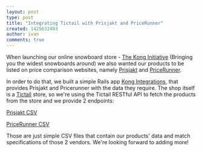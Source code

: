 ```yaml
---
layout: post
type: post
title: "Integrating Tictail with Prisjakt and PriceRunner"
created: 1425632493
author: ivan
comments: true
---
```


When launching our online snowboard store - [The Kong Initiative](http://www.konginitiative.com) (Bringing you the widest snowboards around) we also wanted our products to be listed on price comparison websites, namely [Prisjakt](http://www.prisjakt.nu/) and [PriceRunner](http://www.pricerunner.com).

In order to do that, we built a simple Rails app [Kong Integrations](https://github.com/kollegorna/kong-integrations), that provides Prisjakt and Pricerunner with the data they require.
The shop itself is a [Tictail](https://tictail.com/) store, so we're using the Tictail RESTful API to fetch the products from the store and we provide 2 endpoints: 

[Prisjakt CSV](http://integrations.konginitiative.com/prisjakt/products.csv)

[PriceRunner CSV](http://integrations.konginitiative.com/pricerunner/products.csv)

Those are just simple CSV files that contain our products' data and match specifications of those 2 vendors.
We're looking forward to adding more!
